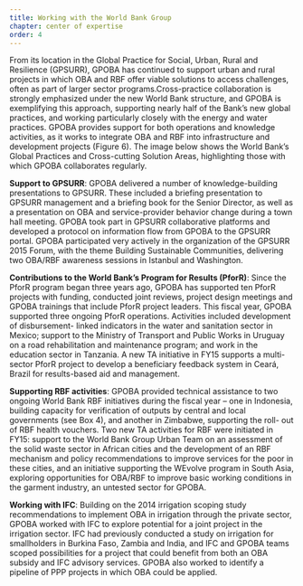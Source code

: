 ```yaml
---
title: Working with the World Bank Group
chapter: center of expertise
order: 4
---
```


From its location in the Global Practice for Social, Urban, Rural and Resilience (GPSURR), GPOBA has continued to support urban and rural projects in which OBA and RBF offer viable solutions to access challenges, often as part of larger sector programs.Cross-practice collaboration is strongly emphasized under the new World Bank structure, and GPOBA is exemplifying this approach, supporting nearly half of the Bank’s new global practices, and working particularly closely with the energy and water practices. GPOBA provides support for both operations and knowledge activities, as it works to integrate OBA and RBF into infrastructure and development projects (Figure 6). The image below shows the World Bank’s Global Practices and Cross-cutting Solution Areas, highlighting those with which GPOBA collaborates regularly.

**Support to GPSURR**: GPOBA delivered a number of knowledge-building presentations to GPSURR. These included a briefing presentation to GPSURR management and a briefing book for the Senior Director, as well as a presentation on OBA and service-provider behavior change during a town hall meeting. GPOBA took part in GPSURR collaborative platforms and developed a protocol on information flow from GPOBA to the GPSURR portal. GPOBA participated very actively in the organization of the GPSURR 2015 Forum, with the theme Building Sustainable Communities, delivering two OBA/RBF awareness sessions in Istanbul and Washington.

**Contributions to the World Bank’s Program for Results (PforR)**: Since the PforR program began three years ago, GPOBA has supported ten PforR projects with funding, conducted joint reviews, project design meetings and GPOBA trainings that include PforR project leaders. This fiscal year, GPOBA supported three ongoing PforR operations. Activities included development of disbursement- linked indicators in the water and sanitation sector in Mexico; support to the Ministry of Transport and Public Works in Uruguay on a road rehabilitation and maintenance program; and work in the education sector in Tanzania. A new TA initiative in FY15 supports a multi-sector PforR project to develop a beneficiary feedback system in Ceará, Brazil for results-based aid and management.

**Supporting RBF activities**: GPOBA provided technical assistance to two ongoing World Bank RBF initiatives during the fiscal year – one in Indonesia, building capacity for verification of outputs by central and local governments (see Box 4), and another in Zimbabwe, supporting the roll- out of RBF health vouchers. Two new TA activities for RBF were initiated in FY15: support to the World Bank Group Urban Team on an assessment of the solid waste sector in African cities and the development of an RBF mechanism and policy recommendations to improve services for the poor in these cities, and an initiative supporting the WEvolve program in South Asia, exploring opportunities for OBA/RBF to improve basic working conditions in the garment industry, an untested sector for GPOBA.

**Working with IFC**: Building on the 2014 irrigation scoping study recommendations to implement OBA in irrigation through the private sector, GPOBA worked with IFC to explore potential for a joint project in the irrigation sector. IFC had previously conducted a study on irrigation for smallholders in Burkina Faso, Zambia and India, and IFC and GPOBA teams scoped possibilities for a project that could benefit from both an OBA subsidy and IFC advisory services. GPOBA also worked to identify a pipeline of PPP projects in which OBA could be applied.